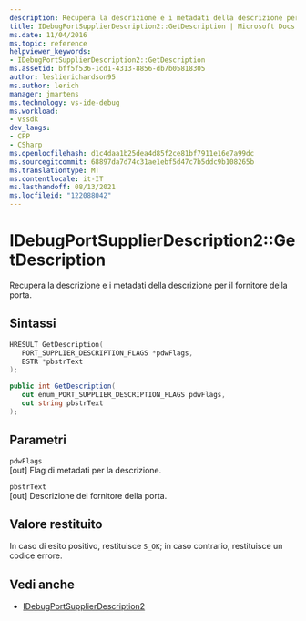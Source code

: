 ```yaml
---
description: Recupera la descrizione e i metadati della descrizione per il fornitore della porta.
title: IDebugPortSupplierDescription2::GetDescription | Microsoft Docs
ms.date: 11/04/2016
ms.topic: reference
helpviewer_keywords:
- IDebugPortSupplierDescription2::GetDescription
ms.assetid: bff5f536-1cd1-4313-8856-db7b05818305
author: leslierichardson95
ms.author: lerich
manager: jmartens
ms.technology: vs-ide-debug
ms.workload:
- vssdk
dev_langs:
- CPP
- CSharp
ms.openlocfilehash: d1c4daa1b25dea4d85f2ce81bf7911e16e7a99dc
ms.sourcegitcommit: 68897da7d74c31ae1ebf5d47c7b5ddc9b108265b
ms.translationtype: MT
ms.contentlocale: it-IT
ms.lasthandoff: 08/13/2021
ms.locfileid: "122088042"
---
```

# <a name="idebugportsupplierdescription2getdescription"></a>IDebugPortSupplierDescription2::GetDescription
Recupera la descrizione e i metadati della descrizione per il fornitore della porta.

## <a name="syntax"></a>Sintassi

```cpp
HRESULT GetDescription(
   PORT_SUPPLIER_DESCRIPTION_FLAGS *pdwFlags,
   BSTR *pbstrText
);
```

```csharp
public int GetDescription(
   out enum_PORT_SUPPLIER_DESCRIPTION_FLAGS pdwFlags,
   out string pbstrText
);
```

## <a name="parameters"></a>Parametri
`pdwFlags`\
[out] Flag di metadati per la descrizione.

`pbstrText`\
[out] Descrizione del fornitore della porta.

## <a name="return-value"></a>Valore restituito
 In caso di esito positivo, restituisce `S_OK`; in caso contrario, restituisce un codice errore.

## <a name="see-also"></a>Vedi anche
- [IDebugPortSupplierDescription2](../../../extensibility/debugger/reference/idebugportsupplierdescription2.md)
